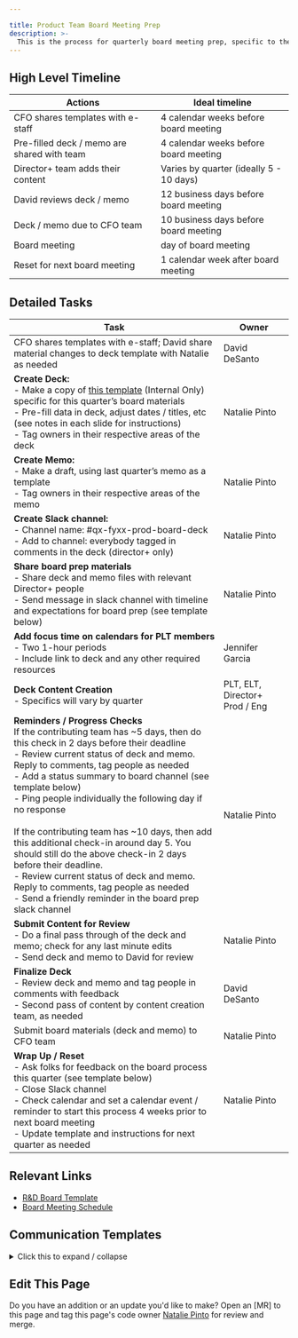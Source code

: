 ```yaml
---

title: Product Team Board Meeting Prep
description: >-
  This is the process for quarterly board meeting prep, specific to the Product / R&D Org. This process is revisited on a quarterly basis and aligns with the [broader company process](/handbook/board-meetings/#board-and-committee-composition). Feedback always welcome!
---
```


## High Level Timeline
 
|Actions| Ideal timeline |
|---|---|
| CFO shares templates with e-staff | 4 calendar weeks before board meeting |
| Pre-filled deck / memo are shared with team | 4 calendar weeks before board meeting |
| Director+ team adds their content | Varies by quarter (ideally 5 - 10 days) |
| David reviews deck / memo | 12 business days before board meeting |
| Deck / memo due to CFO team | 10 business days before board meeting |
| Board meeting | day of board meeting |
| Reset for next board meeting | 1 calendar week after board meeting |

## Detailed Tasks

| Task | Owner |
|---|---|
| CFO shares templates with e-staff; David share material changes to deck template with Natalie as needed | David DeSanto  |
| **Create Deck:** <br>- Make a copy of [this template](https://docs.google.com/presentation/d/1ayT3mYTGXUXdkF7jz0tgpyxin0SAd_dZ3u4wYL-0Yws/edit#slide=id.g21fe51b87f5_0_0) (Internal Only) specific for this quarter’s board materials<br> - Pre-fill data in deck, adjust dates / titles, etc (see notes in each slide for instructions)<br> - Tag owners in their respective areas of the deck | Natalie Pinto  |
| **Create Memo:** <br> - Make a draft, using last quarter’s memo as a template<br> - Tag owners in their respective areas of the memo |  Natalie Pinto |
| **Create Slack channel:** <br> - Channel name: #qx-fyxx-prod-board-deck <br >- Add to channel: everybody tagged in comments in the deck (director+ only) | Natalie Pinto  |
| **Share board prep materials** <br> - Share deck and memo files with relevant Director+ people <br> - Send message in slack channel with timeline and expectations for board prep (see template below) | Natalie Pinto |
| **Add focus time on calendars for PLT members**<br> - Two 1-hour periods<br> - Include link to deck and any other required resources | Jennifer Garcia |
| **Deck Content Creation** <br>- Specifics will vary by quarter | PLT, ELT, Director+ Prod / Eng  |
| **Reminders / Progress Checks** <br> If the contributing team has ~5 days, then do this check in 2 days before their deadline <br> - Review current status of deck and memo. Reply to comments, tag people as needed<br> - Add a status summary to board channel (see template below)<br> - Ping people individually the following day if no response <br> <br> If the contributing team has ~10 days, then add this additional check-in around day 5. You should still do the above check-in 2 days before their deadline. <br> - Review current status of deck and memo. Reply to comments, tag people as needed<br> - Send a friendly reminder in the board prep slack channel |  Natalie Pinto |
| **Submit Content for Review**<br> - Do a final pass through of the deck and memo; check for any last minute edits<br> - Send deck and memo to David for review | Natalie Pinto  |
| **Finalize Deck**<br> - Review deck and memo and tag people in comments with feedback<br> - Second pass of content by content creation team, as needed | David DeSanto  |
| Submit board materials (deck and memo) to CFO team |  Natalie Pinto |
| **Wrap Up / Reset**<br> - Ask folks for feedback on the board process this quarter (see template below)<br> - Close Slack channel<br> - Check calendar and set a calendar event / reminder to start this process 4 weeks prior to next board meeting<br> - Update template and instructions for next quarter as needed | Natalie Pinto |

## Relevant Links
- [R&D Board Template](https://docs.google.com/presentation/d/1ayT3mYTGXUXdkF7jz0tgpyxin0SAd_dZ3u4wYL-0Yws/edit#slide=id.g21fe51b87f5_0_0) 
- [Board Meeting Schedule](/handbook/board-meetings/#board-meeting-schedule)

## Communication Templates
<p>
<details>
<summary>Click this to expand / collapse </summary>

#### Slack Message: Board Prep Intro
    I’ve started this channel so we have a place to discuss updates to the Qx-FYxx board deck [link]. 

    Our goal is to have the deck updated by xx-xx so David can review and provide feedback before the company-wide deadline of xx-xx. 

    I've tagged each of you for updates in the comments of the relevant slide. A couple notes:

    - Don't worry too much about formatting. I'll tidy everything up as needed.
    - Reminder that the audience for this deck is Director+.

#### Slack Message: Status Update
    Hey all, here’s the latest status for the board deck. Reminder that we're trying to have this complete by the end of the day on xx-xx (pacific time). 

    Incomplete slides
    1. Slide 1: xyz
    2. Slide 3: xyz
    3. …

    Next steps
    …

    Material changes to be aware of
    …

#### Slack Message: Feedback Request
    The board content is all wrapped up for Qx! Thank you all for your work in putting these materials together. I’m going to close this slack channel since it’s no longer needed. Feedback is always welcome - please let me know if you have any thoughts (positive or negative) about the board prep process. 


</details>
</p>




## Edit This Page

Do you have an addition or an update you'd like to make? Open an [MR] to this page and tag this page's code owner [Natalie Pinto](https://gitlab.com/natalie.pinto) for review and merge.
